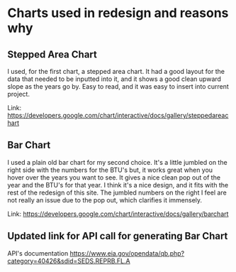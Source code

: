 # Charts used in redesign and reasons why

## Stepped Area Chart

I used, for the first chart, a stepped area chart.
It had a good layout for the data that needed to be inputted into it, and it shows a good clean upward slope as the years go by. Easy to read, and it was easy to insert into current project.


Link: https://developers.google.com/chart/interactive/docs/gallery/steppedareachart
     
     
##  Bar Chart

I used a plain old bar chart for my second choice. It's a little jumbled on the right side with the numbers for the BTU's but, it works great when you hover over the years you want to see. It gives a nice clean pop out of the year and the BTU's for that year. I think it's a nice design, and it fits with the rest of the redesign of this site. The jumbled numbers on the right I feel are not really an issue due to the pop out, which clarifies it immensely. 


Link: https://developers.google.com/chart/interactive/docs/gallery/barchart

## Updated link for API call for generating Bar Chart
API's documentation
https://www.eia.gov/opendata/qb.php?category=40426&sdid=SEDS.REPRB.FL.A


     